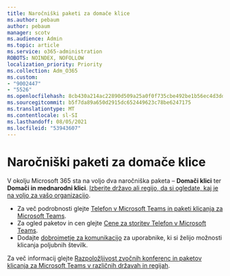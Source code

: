 ```yaml
---
title: Naročniški paketi za domače klice
ms.author: pebaum
author: pebaum
manager: scotv
ms.audience: Admin
ms.topic: article
ms.service: o365-administration
ROBOTS: NOINDEX, NOFOLLOW
localization_priority: Priority
ms.collection: Adm_O365
ms.custom:
- "9002447"
- "5526"
ms.openlocfilehash: 8cb430a214ac22890d509a25a0f0f735cbe492be1b56ec4d3ddfbb3f15ff476d
ms.sourcegitcommit: b5f7da89a650d2915dc652449623c78be6247175
ms.translationtype: MT
ms.contentlocale: sl-SI
ms.lasthandoff: 08/05/2021
ms.locfileid: "53943607"
---
```

# <a name="purchase-domestic-calling-plans"></a>Naročniški paketi za domače klice

V okolju Microsoft 365 sta na voljo dva naročniška paketa – **Domači klici** ter **Domači in mednarodni klici**. [Izberite državo ali regijo, da si ogledate, kaj je na voljo za vašo organizacijo](https://docs.microsoft.com/MicrosoftTeams/country-and-region-availability-for-audio-conferencing-and-calling-plans/country-and-region-availability-for-audio-conferencing-and-calling-plans#select-your-country-or-region-to-see-whats-available-for-your-organization).

- Za več podrobnosti glejte [Telefon v Microsoft Teams in paketi klicanja za Microsoft Teams](https://docs.microsoft.com/MicrosoftTeams/calling-plan-landing-page).
- Za ogled paketov in cen glejte [Cene za storitev Telefon v Microsoft Teams](https://www.microsoft.com/microsoft-365/microsoft-teams/voice-calling#Requirements).
- Dodajte [dobroimetje za komunikacijo](https://docs.microsoft.com/MicrosoftTeams/country-and-region-availability-for-audio-conferencing-and-calling-plans/country-and-region-availability-for-audio-conferencing-and-calling-plans#communications-credits) za uporabnike, ki si želijo možnosti klicanja poljubnih številk.

Za več informacij glejte [Razpoložljivost zvočnih konferenc in paketov klicanja za Microsoft Teams v različnih državah in regijah](https://docs.microsoft.com/MicrosoftTeams/country-and-region-availability-for-audio-conferencing-and-calling-plans/country-and-region-availability-for-audio-conferencing-and-calling-plans). 

